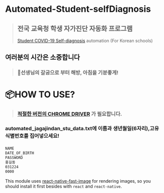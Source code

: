 # Automated-Student-selfDiagnosis
 >## 전국 교육청 학생 자가진단 자동화 프로그램
 >[Student COVID-19 Self-diagnosis](https://hcs.eduro.go.kr/#/loginHome) automation (For Korean schools)
## 여러분의 시간은 소중합니다
>### 👋선생님의 갈굼으로 부터 해방, 아침을 기분좋게!


# 📦HOW TO USE?
>### [적절한 버전의 CHROME DRIVER](https://chromedriver.chromium.org/downloads) 가 필요합니다.

### automated_jagajindan_stu_data.txt에 이름과 생년월일(6자리),고유 식별번호를 집어넣으세요!
###
```bash
NAME
DATE_OF_BIRTH
PASSWORD
홍길동
031224
0000
```

This module uses [react-native-fast-image](https://github.com/DylanVann/react-native-fast-image) for rendering images, so you should install it first besides with `react` and `react-native`.

